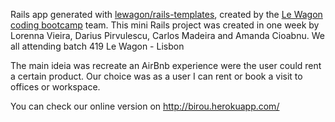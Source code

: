 Rails app generated with [lewagon/rails-templates](https://github.com/lewagon/rails-templates), created by the [Le Wagon coding bootcamp](https://www.lewagon.com) team.
This mini Rails project was created in one week by Lorenna Vieira, Darius Pirvulescu, Carlos Madeira and Amanda Cioabnu. We all attending batch 419 Le Wagon - Lisbon

The main ideia was recreate an AirBnb experience were the user could rent a certain product. Our choice was as a user I can rent or book a visit to offices or workspace. 

You can check our online version on  http://birou.herokuapp.com/
